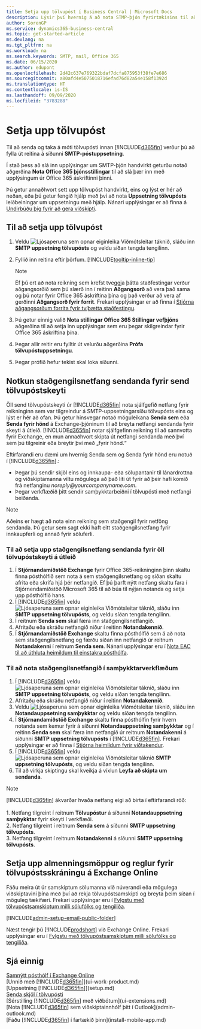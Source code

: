 ```yaml
---
title: Setja upp tölvupóst í Business Central | Microsoft Docs
description: Lýsir því hvernig á að nota STMP-þjón fyrirtækisins til að senda og taka við tölvupósti í Business Central, einnig hvernig á að nota þær stillingar þjónsins sem voru stofnaðar með Office 365 áskrift.
author: SorenGP
ms.service: dynamics365-business-central
ms.topic: get-started-article
ms.devlang: na
ms.tgt_pltfrm: na
ms.workload: na
ms.search.keywords: SMTP, mail, Office 365
ms.date: 06/15/2020
ms.author: edupont
ms.openlocfilehash: 2d42c637e769322bdaf7dcfa875953f38fe7e686
ms.sourcegitcommit: a80afd4e5075018716efad76d82a54e158f1392d
ms.translationtype: HT
ms.contentlocale: is-IS
ms.lasthandoff: 09/09/2020
ms.locfileid: "3783288"
---
```

# <a name="set-up-email"></a>Setja upp tölvupóst

Til að senda og taka á móti tölvupósti innan [!INCLUDE[d365fin](includes/d365fin_md.md)] verður þú að fylla út reitina á síðunni **SMTP-póstuppsetning**.

Í stað þess að slá inn upplýsingar um SMTP-þjón handvirkt geturðu notað aðgerðina **Nota Office 365 þjónsstillingar** til að slá þær inn með upplýsingum úr Office 365 áskriftinni þinni.

Þú getur annaðhvort sett upp tölvupóst handvirkt, eins og lýst er hér að neðan, eða þú getur fengið hjálp með því að nota **Uppsetning tölvupósts** leiðbeiningar um uppsetningu með hjálp. Nánari upplýsingar er að finna á [Undirbúðu þig fyrir að gera viðskipti](ui-get-ready-business.md).  

## <a name="to-set-up-email"></a>Til að setja upp tölvupóst

1. Veldu ![Ljósaperuna sem opnar eiginleika Viðmótsleitar](media/ui-search/search_small.png "Segðu mér hvað þú vilt gera") táknið, sláðu inn **SMTP uppsetning tölvupósts** og veldu síðan tengda tengilinn.
2. Fyllið inn reitina eftir þörfum. [!INCLUDE[tooltip-inline-tip](includes/tooltip-inline-tip_md.md)]

    > [!NOTE]
    > Ef þú ert að nota reikning sem krefst tveggja þátta staðfestingar verður aðgangsorðið sem þú slærð inn í reitinn **Aðgangsorð** að vera það sama og þú notar fyrir Office 365 áskriftina þína og það verður að vera af gerðinni **Aðgangsorð fyrir forrit**. Frekari upplýsingar er að finna í [Stjórna aðgangsorðum forrita fyrir tvíþætta staðfestingu](/azure/active-directory/user-help/multi-factor-authentication-end-user-app-passwords).
3. Þú getur einnig valið **Nota stillingar Office 365 Stillingar vefþjóns** aðgerðina til að setja inn upplýsingar sem eru þegar skilgreindar fyrir Office 365 áskriftina þína.
4. Þegar allir reitir eru fylltir út velurðu aðgerðina **Prófa tölvupóstuppsetningu**.
5. Þegar prófið hefur tekist skal loka síðunni.

## <a name="using-a-substitute-sender-address-on-outbound-email-messages"></a>Notkun staðgengilsnetfang sendanda fyrir send tölvupóstskeyti

Öll send tölvupóstskeyti úr [!INCLUDE[d365fin](includes/d365fin_md.md)] nota sjálfgefið netfang fyrir reikninginn sem var tilgreindur á SMTP-uppsetningarsíðu tölvupósts eins og lýst er hér að ofan. Þú getur hinsvegar notað möguleikana **Senda sem** eða **Senda fyrir hönd** á Exchange-þjóninum til að breyta netfangi sendanda fyrir skeyti á útleið. [!INCLUDE[d365fin](includes/d365fin_md.md)] notar sjálfgefinn reikning til að sannvotta fyrir Exchange, en mun annaðhvort skipta út netfangi sendanda með því sem þú tilgreinir eða breytir því með „fyrir hönd.“

Eftirfarandi eru dæmi um hvernig Senda sem og Senda fyrir hönd eru notuð í [!INCLUDE[d365fin](includes/d365fin_md.md)].:

 * Þegar þú sendir skjöl eins og innkaupa- eða sölupantanir til lánardrottna og viðskiptamanna viltu mögulega að það líti út fyrir að þeir hafi komið frá netfanginu _noreply@yourcompanyname.com_.
 * Þegar verkflæðið þitt sendir samþykktarbeiðni í tölvupósti með netfangi beiðanda.

> [!Note]
> Aðeins er hægt að nota einn reikning sem staðgengil fyrir netföng sendanda. Þú getur sem sagt ekki haft eitt staðgengilsnetfang fyrir innkaupferli og annað fyrir söluferli.

### <a name="to-set-up-the-substitute-sender-address-for-all-outbound-email-messages"></a>Til að setja upp staðgengilsnetfang sendanda fyrir öll tölvupóstskeyti á útleið
1. Í **Stjórnandamiðstöð Exchange** fyrir Office 365-reikninginn þinn skaltu finna pósthólfið sem nota á sem staðgengilsnetfang og síðan skaltu afrita eða skrifa hjá þér netfangið. Ef þú þarft nýtt netfang skaltu fara í Stjórnendamiðstöð Microsoft 365 til að búa til nýjan notanda og setja upp pósthólfið hans.
2. Í [!INCLUDE[d365fin](includes/d365fin_md.md)] veldu ![Ljósaperuna sem opnar eiginleika Viðmótsleitar](media/ui-search/search_small.png "Segðu mér hvað þú vilt gera") táknið, sláðu inn **SMTP uppsetning tölvupósts**, og veldu síðan tengda tengilinn.
3. Í reitnum **Senda sem** skal færa inn staðgengilsnetfangið.
4. Afritaðu eða skráðu netfangið niður í reitinn **Notandakennið**.
5. Í **Stjórnandamiðstöð Exchange** skaltu finna pósthólfið sem á að nota sem staðgengilsnetfang og færðu síðan inn netfangið úr reitnum **Notandakenni** í reitnum **Senda sem**. Nánari upplýsingar eru í [Nota EAC til að úthluta heimildum til einstakra pósthólfa](/Exchange/recipients/mailbox-permissions?view=exchserver-2019#use-the-eac-to-assign-permissions-to-individual-mailboxes).

### <a name="to-use-the-substitute-address-in-approval-workflows"></a>Til að nota staðgengilsnetfangið í samþykktarverkflæðum

1. Í [!INCLUDE[d365fin](includes/d365fin_md.md)] veldu ![Ljósaperuna sem opnar eiginleika Viðmótsleitar](media/ui-search/search_small.png "Segðu mér hvað þú vilt gera") táknið, sláðu inn **SMTP uppsetning tölvupósts**, og veldu síðan tengda tengilinn.
2. Afritaðu eða skráðu netfangið niður í reitinn **Notandakennið**.
3. Veldu ![Ljósaperuna sem opnar eiginleika Viðmótsleitar](media/ui-search/search_small.png "Segðu mér hvað þú vilt gera") táknið, sláðu inn **Notandauppsetning samþykktar** og veldu síðan tengda tengilinn.
4. Í **Stjórnandamiðstöð Exchange** skaltu finna pósthólfin fyrir hvern notanda sem kemur fyrir á síðunni **Notandauppsetning samþykktar** og í reitinn **Senda sem** skal færa inn netfangið úr reitnum **Notandakenni** á síðunni **SMTP uppsetning tölvupósts** í [!INCLUDE[d365fin](includes/d365fin_md.md)]. Frekari upplýsingar er að finna í [Stjórna heimildum fyrir viðtakendur](/Exchange/recipients/mailbox-permissions?view=exchserver-2019).
5. Í [!INCLUDE[d365fin](includes/d365fin_md.md)] veldu ![Ljósaperuna sem opnar eiginleika Viðmótsleitar](media/ui-search/search_small.png "Segðu mér hvað þú vilt gera") táknið **SMTP uppsetning tölvupósts**, og veldu síðan tengda tengilinn.
6. Til að virkja skiptingu skal kveikja á víxlun **Leyfa að skipta um sendanda**.

> [!Note]
> [!INCLUDE[d365fin](includes/d365fin_md.md)] ákvarðar hvaða netfang eigi að birta í eftirfarandi röð: <br><br> 1. Netfang tilgreint í reitnum **Tölvupóstur** á síðunni **Notandauppsetning samþykktar** fyrir skeyti í verkflæði. <br> 2. Netfang tilgreint í reitnum **Senda sem** á síðunni **SMTP uppsetning tölvupósts**. <br> 3. Netfang tilgreint í reitnum **Notandakenni** á síðunni **SMTP uppsetning tölvupósts**.

## <a name="set-up-public-folders-and-rules-for-email-logging-in-exchange-online"></a>Setja upp almenningsmöppur og reglur fyrir tölvupóstsskráningu á Exchange Online

Fáðu meira út úr samskiptum sölumanna við núverandi eða mögulega viðskiptavini þína með því að rekja tölvupóstsamskipti og breyta þeim síðan í möguleg tækifæri. Frekari upplýsingar eru í [Fylgstu með tölvupóstsamskiptum milli sölufólks og tengiliða](marketing-set-up-email-logging.md).  

[!INCLUDE[admin-setup-email-public-folder](includes/admin-setup-email-public-folder.md)]

Næst tengir þú [!INCLUDE[prodshort](includes/prodshort.md)] við Exchange Online. Frekari upplýsingar eru í [Fylgstu með tölvupóstsamskiptum milli sölufólks og tengiliða](marketing-set-up-email-logging.md).  

## <a name="see-also"></a>Sjá einnig

[Samnýtt pósthólf í Exchange Online](/exchange/collaboration-exo/shared-mailboxes)  
[Unnið með [!INCLUDE[d365fin](includes/d365fin_md.md)]](ui-work-product.md)  
[Uppsetning [!INCLUDE[d365fin](includes/d365fin_md.md)]](setup.md)  
[Senda skjöl í tölvupósti](ui-how-send-documents-email.md)  
[Sérstilling [!INCLUDE[d365fin](includes/d365fin_md.md)] með viðbótum](ui-extensions.md)  
[Nota [!INCLUDE[d365fin](includes/d365fin_md.md)] sem viðskiptainnhólf þitt í Outlook](admin-outlook.md)  
[Fáðu [!INCLUDE[d365fin](includes/d365fin_md.md)] í fartækið þinn](install-mobile-app.md)
